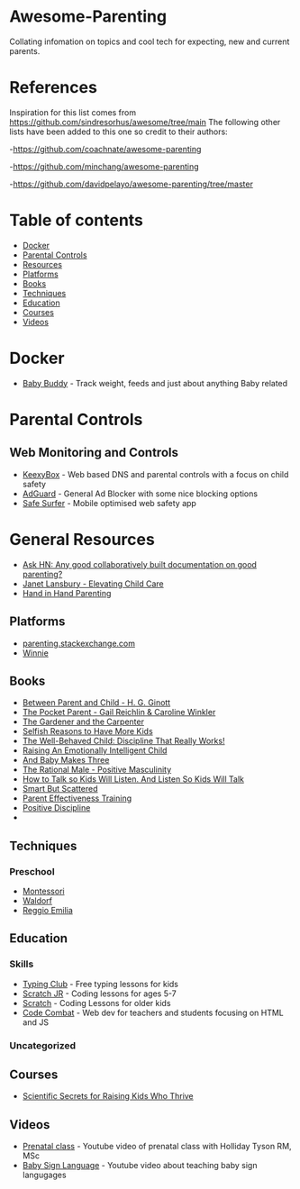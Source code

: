 # Awesome-Parenting
Collating infomation on topics and cool tech for expecting, new and current parents.

# References
Inspiration for this list comes from https://github.com/sindresorhus/awesome/tree/main 
The following other lists have been added to this one so credit to their authors:

-https://github.com/coachnate/awesome-parenting

-https://github.com/minchang/awesome-parenting

-https://github.com/davidpelayo/awesome-parenting/tree/master


# Table of contents

- [Docker](#docker)
- [Parental Controls](#parentalControls)
- [Resources](#resources)
- [Platforms](#plaforms)
- [Books](#books)
- [Techniques](#techniques)
- [Education](#education)
- [Courses](#courses)
- [Videos](#videos)

# Docker
- [Baby Buddy](https://github.com/linuxserver/docker-babybuddy) - Track weight, feeds and just about anything Baby related

# Parental Controls
## Web Monitoring and Controls
- [KeexyBox](https://keexybox.org/) - Web based DNS and parental controls with a focus on child safety
- [AdGuard](https://github.com/AdguardTeam/AdGuardHome) - General Ad Blocker with some nice blocking options
- [Safe Surfer](https://gitlab.com/safesurfer/SafeSurfer-Android) - Mobile optimised web safety app


# General Resources
- [Ask HN: Any good collaboratively built documentation on good parenting?](https://news.ycombinator.com/item?id=17023693)
- [Janet Lansbury - Elevating Child Care](http://www.janetlansbury.com/)
- [Hand in Hand Parenting](https://www.handinhandparenting.org/)

## Platforms
- [parenting.stackexchange.com](https://parenting.stackexchange.com/)
- [Winnie](https://winnie.com/)

## Books
- [Between Parent and Child - H. G. Ginott](https://www.goodreads.com/book/show/256004.Between_Parent_and_Child)
- [The Pocket Parent - Gail Reichlin & Caroline Winkler](https://www.goodreads.com/book/show/581287.The_Pocket_Parent)
- [The Gardener and the Carpenter](https://www.goodreads.com/book/show/28595855-the-gardener-and-the-carpenter)
- [Selfish Reasons to Have More Kids](https://www.goodreads.com/book/show/10266902-selfish-reasons-to-have-more-kids)
- [The Well-Behaved Child: Discipline That Really Works!](https://www.goodreads.com/book/show/6908356-the-well-behaved-child)
- [Raising An Emotionally Intelligent Child](https://www.goodreads.com/book/show/213186.Raising_An_Emotionally_Intelligent_Child)
- [And Baby Makes Three](https://www.goodreads.com/book/show/16083932-and-baby-makes-three)
- [The Rational Male - Positive Masculinity](https://www.goodreads.com/book/show/35832854-the-rational-male---positive-masculinity)
- [How to Talk so Kids Will Listen. And Listen So Kids Will Talk](https://www.goodreads.com/book/show/769016.How_to_Talk_So_Kids_Will_Listen_Listen_So_Kids_Will_Talk)
- [Smart But Scattered](https://www.goodreads.com/book/show/6053700-smart-but-scattered)
- [Parent Effectiveness Training](https://www.goodreads.com/book/show/165548.Parent_Effectiveness_Training)
- [Positive Discipline](https://amzn.to/2P9qgqU)
- 

## Techniques
### Preschool
- [Montessori](https://en.wikipedia.org/wiki/Montessori_education)
- [Waldorf](https://en.wikipedia.org/wiki/Waldorf_education)
- [Reggio Emilia](https://en.wikipedia.org/wiki/Reggio_Emilia_approach)

## Education
### Skills
- [Typing Club](https://www.typingclub.com/) -  Free typing lessons for kids
- [Scratch JR](https://www.scratchjr.org/) -  Coding lessons for ages 5-7
- [Scratch](https://www.scratch.org/) - Coding Lessons for older kids
- [Code Combat](https://codecombat.com/play) - Web dev for teachers and students focusing on HTML and JS

### Uncategorized

## Courses
- [Scientific Secrets for Raising Kids Who Thrive](https://www.thegreatcourses.com/courses/scientific-secrets-for-raising-kids-who-thrive.html)

## Videos
- [Prenatal class](https://www.youtube.com/watch?v=j7YucfJuziU) - Youtube video of prenatal class with Holliday Tyson RM, MSc
- [Baby Sign Language](https://www.youtube.com/watch?v=UVKnVPRklCc) - Youtube video about teaching baby sign langugages
